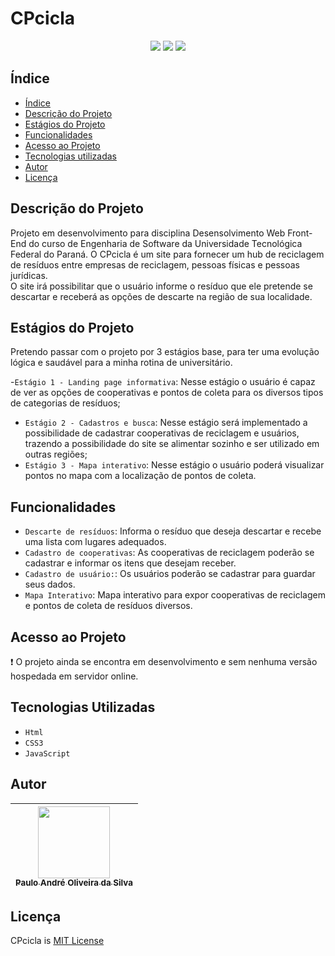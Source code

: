 <h1> CPcicla </h1>
<p align="center">
  <img loading="lazy" src="https://img.shields.io/badge/Status-Em_Desenvolvimento-green"/>
  <img loading="lazy" src="https://img.shields.io/badge/UTFPR-ebd834"/>
  <img loading="lazy" src="https://img.shields.io/badge/Sustentabilidade-green"/>
</p>

<h2>Índice</h2>

* [Índice](#índice)
* [Descrição do Projeto](#descrição-do-projeto)
* [Estágios do Projeto](#Estágios-do-projeto)
* [Funcionalidades](#funcionalidades)
* [Acesso ao Projeto](#acesso-ao-projeto)
* [Tecnologias utilizadas](#tecnologias-utilizadas)
* [Autor](#autor)
* [Licença](#licença)

<h2>Descrição do Projeto</h2>
<p>
  Projeto em desenvolvimento para disciplina Desensolvimento Web Front-End do curso de Engenharia de Software da Universidade Tecnológica Federal do Paraná. O CPcicla é um site para fornecer um hub de reciclagem de resíduos entre empresas de reciclagem, pessoas físicas e pessoas jurídicas. <br>
  O site irá possibilitar que o usuário informe o resíduo que ele pretende se descartar e receberá as opções de descarte na região de sua localidade.
</p>

<h2>Estágios do Projeto</h2>
<p>
  Pretendo passar com o projeto por 3 estágios base, para ter uma evolução lógica e saudável para a minha rotina de universitário.
  
  -`Estágio 1 - Landing page informativa`: Nesse estágio o usuário é capaz de ver as opções de cooperativas e pontos de coleta para os diversos tipos de categorias de resíduos;
  - `Estágio 2 - Cadastros e busca`: Nesse estágio será implementado a possibilidade de cadastrar cooperativas de reciclagem e usuários, trazendo a possibilidade do site se alimentar sozinho e ser utilizado em outras regiões;
  - `Estágio 3 - Mapa interativo`: Nesse estágio o usuário poderá visualizar pontos no mapa com a localização de pontos de coleta.
</p>

<h2>Funcionalidades</h2>

- `Descarte de resíduos`: Informa o resíduo que deseja descartar e recebe uma lista com lugares adequados.
- `Cadastro de cooperativas`: As cooperativas de reciclagem poderão se cadastrar e informar os itens que desejam receber.
- `Cadastro de usuário:`: Os usuários poderão se cadastrar para guardar seus dados.
- `Mapa Interativo`: Mapa interativo para expor cooperativas de reciclagem e pontos de coleta de resíduos diversos.

<h2>Acesso ao Projeto</h2>
<p>
  ❗ O projeto ainda se encontra em desenvolvimento e sem nenhuma versão hospedada em servidor online.
</p>

<h2>Tecnologias Utilizadas</h2>

- `Html`
- `CSS3`
- `JavaScript`

<h2>Autor</h2>

| [<img loading="lazy" src="https://avatars.githubusercontent.com/u/147359503?v=4" width=115><br><sub>Paulo André Oliveira da Silva</sub>](https://github.com/pauloandre7)
| :---: |

<h2>Licença</h2>
<p>
  CPcicla is <a href="https://opensource.org/license/mit">MIT License</a>
</p>
